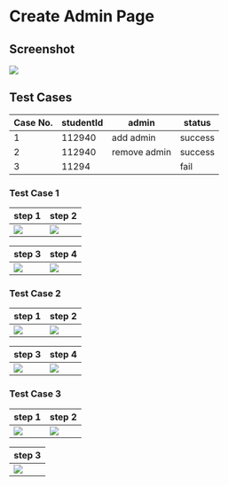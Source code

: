 # Create Admin Page

## Screenshot

![](https://github.com/aalrossan/JustEvent/blob/master/images/createAdmin/createAdmin1.jpg)

## Test Cases

| Case No. | studentId | admin        | status  |
| -------- | --------- | ------------ | ------- |
| 1        | 112940    | add admin    | success |
| 2        | 112940    | remove admin | success |
| 3        | 11294     |              | fail    |

### Test Case 1
| step 1 | step 2 |
| ------ | ------ |
| ![](https://github.com/aalrossan/JustEvent/blob/master/images/createAdmin/createAdmin1.jpg) | ![](https://github.com/aalrossan/JustEvent/blob/master/images/createAdmin/createAdmin2.jpg) |

| step 3 | step 4 |
| ------ | ------ |
![](https://github.com/aalrossan/JustEvent/blob/master/images/createAdmin/createAdmin3.jpg) | ![](https://github.com/aalrossan/JustEvent/blob/master/images/createAdmin/createAdmin4.jpg) |

### Test Case 2
| step 1 | step 2 |
| ------ | ------ |
| ![](https://github.com/aalrossan/JustEvent/blob/master/images/createAdmin/createAdmin1.jpg) | ![](https://github.com/aalrossan/JustEvent/blob/master/images/createAdmin/createAdmin2.jpg) |

| step 3 | step 4 |
| ------ | ------ |
![](https://github.com/aalrossan/JustEvent/blob/master/images/createAdmin/createAdmin4.jpg) | ![](https://github.com/aalrossan/JustEvent/blob/master/images/createAdmin/createAdmin3.jpg) |

### Test Case 3
| step 1 | step 2 |
| ------ | ------ |
| ![](https://github.com/aalrossan/JustEvent/blob/master/images/createAdmin/createAdmin6.jpg) | ![](https://github.com/aalrossan/JustEvent/blob/master/images/createAdmin/createAdmin5.jpg) |

| step 3 |
| ------ |
| ![](https://github.com/aalrossan/JustEvent/blob/master/images/createAdmin/createAdmin6.jpg) |
